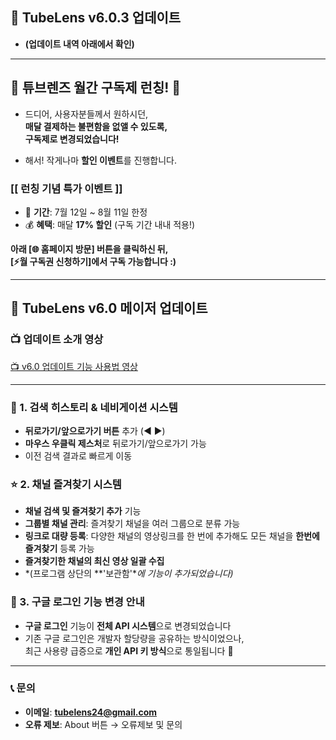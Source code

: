 ## 🚀 TubeLens v6.0.3 업데이트
- **(업데이트 내역 아래에서 확인)**

---

## 🎉 **튜브렌즈 월간 구독제 런칭!** 🎉

- 드디어, 사용자분들께서 원하시던,<br>**매달 결제하는 불편함을 없앨 수 있도록,**<br>**구독제로 변경되었습니다!**

- 해서! 작게나마 **할인 이벤트**를 진행합니다.

###  **[[ 런칭 기념 특가 이벤트 ]]**
- 📅 **기간**: 7월 12일 ~ 8월 11일 한정
- 💰 **혜택**: 매달 **17% 할인** (구독 기간 내내 적용!)

**아래 [🌐 홈페이지 방문] 버튼을 클릭하신 뒤,**  
**[⚡월 구독권 신청하기]에서 구독 가능합니다 :)**

---

## 🚀 TubeLens v6.0 메이저 업데이트

### 📺 업데이트 소개 영상
[📺 v6.0 업데이트 기능 사용법 영상](https://youtu.be/K4fLTU3kZe0)

---

### 🔄 1. 검색 히스토리 & 네비게이션 시스템
- **뒤로가기/앞으로가기 버튼** 추가 (◀ ▶)
- **마우스 우클릭 제스처**로 뒤로가기/앞으로가기 가능
- 이전 검색 결과로 빠르게 이동

### ⭐ 2. 채널 즐겨찾기 시스템
- **채널 검색 및 즐겨찾기 추가** 기능
- **그룹별 채널 관리**: 즐겨찾기 채널을 여러 그룹으로 분류 가능
- **링크로 대량 등록**: 다양한 채널의 영상링크를 한 번에 추가해도 모든 채널을 **한번에 즐겨찾기** 등록 가능
- **즐겨찾기한 채널의 최신 영상 일괄 수집**
- *(프로그램 상단의 **'보관함'**에 기능이 추가되었습니다)*

### 🚨 3. 구글 로그인 기능 변경 안내
- **구글 로그인** 기능이 **전체 API 시스템**으로 변경되었습니다
- 기존 구글 로그인은 개발자 할당량을 공유하는 방식이었으나,  
  최근 사용량 급증으로 **개인 API 키 방식**으로 통일됩니다 🙏

---

### 📞 **문의**

- **이메일**: **tubelens24@gmail.com**
- **오류 제보**: About 버튼 → 오류제보 및 문의
